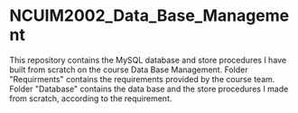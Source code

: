 # NCUIM2002_Data_Base_Management
This repository contains the MySQL database and store procedures I have built from scratch on the course Data Base Management.
Folder "Requirments" contains the requirements provided by the course team.
Folder "Database" contains the data base and the store procedures I made from scratch, according to the requirement.
